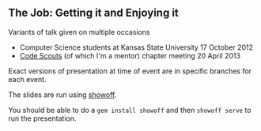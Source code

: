 The Job: Getting it and Enjoying it
-----------------------------------
Variants of talk given on multiple occasions

 * Computer Science students at Kansas State University 17 October
2012
 * [Code Scouts](http://codescouts.org) (of which I'm a mentor) chapter meeting 20 April 2013

Exact versions of presentation at time of event are in specific branches for each event.

The slides are run using [showoff](https://github.com/puppetlabs/showoff).

You should be able to do a `gem install showoff` and then `showoff serve` to
run the presentation.
